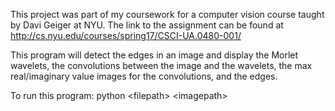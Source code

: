 This project was part of my coursework for a computer vision course taught by Davi Geiger at NYU. The link to the assignment can be found at http://cs.nyu.edu/courses/spring17/CSCI-UA.0480-001/

This program will detect the edges in an image and display the Morlet wavelets, the convolutions between the image and the wavelets, the max real/imaginary value images for the convolutions, and the edges.

To run this program:
python &lt;filepath&gt; &lt;imagepath&gt;

